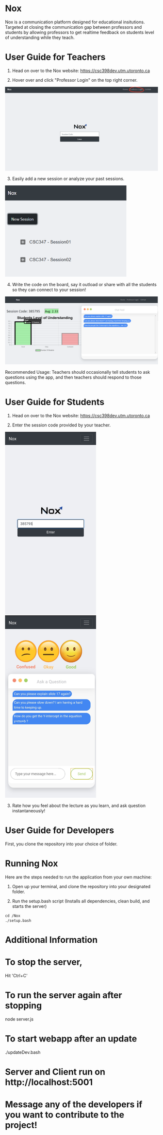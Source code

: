 # Nox

Nox is a communication platform designed for educational insitutions. Targeted at closing the communication gap between professors and students by allowing professors to get realtime feedback on students level of understanding while they teach.

# User Guide for Teachers 

1) Head on over to the Nox website: https://csc398dev.utm.utoronto.ca

2) Hover over and click "Professor Login" on the top right corner. 

![alt text](https://github.com/ShoaibAhmadKhan/Nox/blob/master/pictures/Nox-picn.PNG "Nox")

3) Easily add a new session or analyze your past sessions. 

<img src="https://github.com/ShoaibAhmadKhan/Nox/blob/master/pictures/Profpic2.PNG" width="400" height="300" ref="Create Session" />

4) Write the code on the board, say it outload or share with all the students so they can connect to your session!

![alt text](https://github.com/ShoaibAhmadKhan/Nox/blob/master/pictures/Profpic3.PNG "Dashboard")

Recommended Usage: Teachers should occasionally tell students to ask questions using the app, and then teachers should respond to those questions.

# User Guide for Students

1) Head on over to the Nox website: https://csc398dev.utm.utoronto.ca

2) Enter the session code provided by your teacher. 

<p float="left">
  <img src="https://github.com/ShoaibAhmadKhan/Nox/blob/master/pictures/S1.jpg" width="300" height="600" /> 
  
  <img src="https://github.com/ShoaibAhmadKhan/Nox/blob/master/pictures/S2.jpg" width="300" height="600" />
</p>
                                                                                                        
3) Rate how you feel about the lecture as you learn, and ask question instantaneously!

# User Guide for Developers

First, you clone the repository into your choice of folder. 

# Running Nox

Here are the steps needed to run the application from your own machine:

1) Open up your terminal, and clone the repository into your designated folder. 

2) Run the setup.bash script (Installs all dependencies, clean build, and starts the server)
```
cd /Nox
./setup.bash
```

# Additional Information

# To stop the server, 
Hit 'Ctrl+C'

# To run the server again after stopping
node server.js

# To start webapp after an update
./updateDev.bash

# Server and Client run on http://localhost:5001

# Message any of the developers if you want to contribute to the project! 
